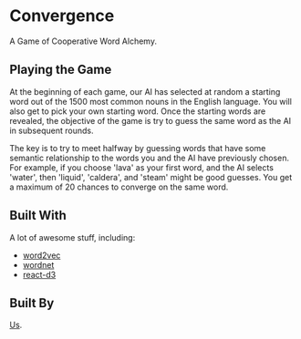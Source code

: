 # Convergence
A Game of Cooperative Word Alchemy. 


## Playing the Game
At the beginning of each game, our AI has selected at random a starting word out of the 1500 most common nouns in the English language. You will also get to pick your own starting word. Once the starting words are revealed, the objective of the game is try to guess the same word as the AI in subsequent rounds. 

The key is to try to meet halfway by guessing words that have some semantic relationship to the words you and the AI have previously chosen. For example, if you choose 'lava' as your first word, and the AI selects 'water', then 'liquid', 'caldera', and 'steam' might be good guesses. You get a maximum of 20 chances to converge on the same word.

## Built With
A lot of awesome stuff, including:
- [word2vec](https://www.npmjs.com/package/word2vec)
- [wordnet](https://www.npmjs.com/package/wordnet)
- [react-d3](https://www.npmjs.com/package/react-d3)

## Built By
[Us](https://github.com/SRRM/Convergence/graphs/contributors).


